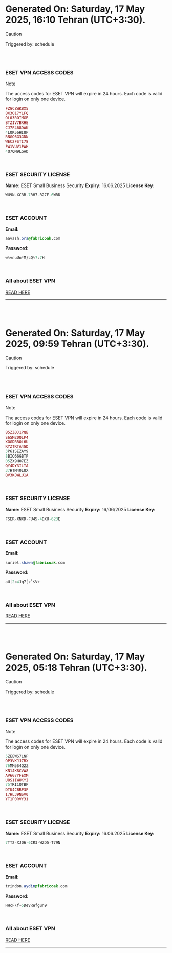 # Generated On: Saturday, 17 May 2025, 16:10 Tehran (UTC+3:30).

> [!CAUTION]
> Triggered by: schedule

<br><br>

### ESET VPN ACCESS CODES

> [!NOTE]
> The access codes for ESET VPN will expire in 24 hours.
> Each code is valid for login on only one device.

```ruby
FZGCZWKBX5
BX3O17YLFQ
OL03ROIMGB
BTZIV7BRHE
CJ7F468DAK
4LOK56HI8P
RNGO6G3GDN
WEC2FSTI78
PW1VUV1PWH
4Q7QM9LGAD
```

<br>

### ESET SECURITY LICENSE

**Name:** ESET Small Business Security
**Expiry:** 16.06.2025
**License Key:**

```POV-Ray SDL
WU9N-XC3B-7RH7-R27F-6WRD
```

<br>

### ESET ACCOUNT

**Email:**

```CSS
aavash.ora@fabricoak.com
```

**Password:**

```POV-Ray SDL
w%vnuUn*M}LQ%7:7H
```

<br>

### All about ESET VPN

[READ HERE](https://t.me/F_NiREvil/2113)

---

<br><br>

# Generated On: Saturday, 17 May 2025, 09:59 Tehran (UTC+3:30).

> [!CAUTION]
> Triggered by: schedule

<br><br>

### ESET VPN ACCESS CODES

> [!NOTE]
> The access codes for ESET VPN will expire in 24 hours.
> Each code is valid for login on only one device.

```ruby
B5ZZ0J1PQB
S6SM20QLP4
XOGDRROL6U
RYZTRTA4GD
3P61SEZAY9
8BIO66GBTP
05ZX9H07EZ
QY4DY3ILTA
37HTM40L8X
QV3K8WLU1A
```

<br>

### ESET SECURITY LICENSE

**Name:** ESET Small Business Security
**Expiry:** 16/06/2025
**License Key:**

```POV-Ray SDL
FSER-XNXD-FU45-4DXU-623E
```

<br>

### ESET ACCOUNT

**Email:**

```CSS
suriel.shawn@fabricoak.com
```

**Password:**

```POV-Ray SDL
aU|2<4Jq7[z`$V+
```

<br>

### All about ESET VPN

[READ HERE](https://t.me/F_NiREvil/2113)

---

<br><br>

# Generated On: Saturday, 17 May 2025, 05:18 Tehran (UTC+3:30).

> [!CAUTION]
> Triggered by: schedule

<br><br>

### ESET VPN ACCESS CODES

> [!NOTE]
> The access codes for ESET VPN will expire in 24 hours.
> Each code is valid for login on only one device.

```ruby
5ZEEWS7LNP
OP3VKJJZBX
76MM5S4Q2Z
KN1JK8CVW8
AV6G7YFEXM
U8S1IWUKYI
75TRI1QTBP
DTU4CBRP3F
I7HL39NSV0
YT1P0RVY31
```

<br>

### ESET SECURITY LICENSE

**Name:** ESET Small Business Security
**Expiry:** 16.06.2025
**License Key:**

```POV-Ray SDL
7TT2-XJD6-6CR3-W2D5-T79N
```

<br>

### ESET ACCOUNT

**Email:**

```CSS
trindon.aydin@fabricoak.com
```

**Password:**

```POV-Ray SDL
HHcF\f~5DeVRWfgun9
```

<br>

### All about ESET VPN

[READ HERE](https://t.me/F_NiREvil/2113)

---

<br><br>

